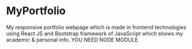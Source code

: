 # MyPortfolio
My responsive portfolio webpage which is made in frontend technologies using React  JS and Bootstrap framework of JavaScript which shows my academic &amp; personal info.
YOU NEED NODE MODULE
